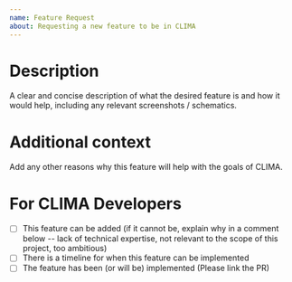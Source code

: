 ```yaml
---
name: Feature Request
about: Requesting a new feature to be in CLIMA
---
```


<!--
Thanks for requesting a feature for CLIMA, the Climate Machine

Please fill in the information below

If you would like to contact us, we are also available on Slack
-->


# Description

A clear and concise description of what the desired feature is and how it would help, including any relevant screenshots / schematics.

# Additional context

Add any other reasons why this feature will help with the goals of CLIMA.


<!--- Please leave the following section --->

# For CLIMA Developers

- [ ] This feature can be added (if it cannot be, explain why in a comment below -- lack of technical expertise, not relevant to the scope of this project, too ambitious)
- [ ] There is a timeline for when this feature can be implemented
- [ ] The feature has been (or will be) implemented (Please link the PR)

